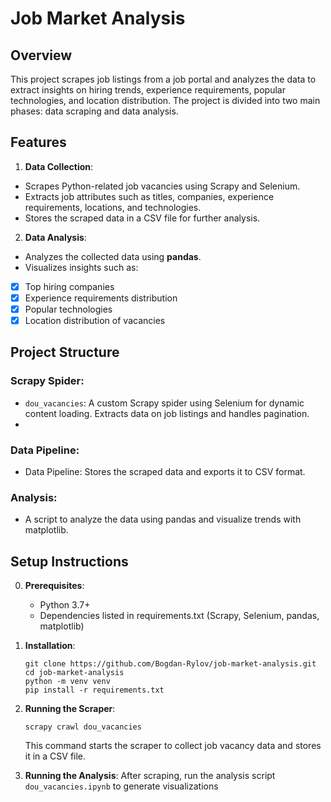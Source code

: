 # Job Market Analysis

## Overview
This project scrapes job listings from a job portal and analyzes the data to extract insights on hiring trends, experience requirements, popular technologies, and location distribution. The project is divided into two main phases: data scraping and data analysis.

## Features
1. **Data Collection**:
- Scrapes Python-related job vacancies using Scrapy and Selenium.
- Extracts job attributes such as titles, companies, experience requirements, locations, and technologies.
- Stores the scraped data in a CSV file for further analysis.

2. **Data Analysis**:
- Analyzes the collected data using **pandas**.
- Visualizes insights such as:
- [x] Top hiring companies
- [x] Experience requirements distribution
- [x] Popular technologies
- [x] Location distribution of vacancies

## Project Structure
### Scrapy Spider:
- `dou_vacancies`: A custom Scrapy spider using Selenium for dynamic content loading.
Extracts data on job listings and handles pagination.
- 
### Data Pipeline:
- Data Pipeline: Stores the scraped data and exports it to CSV format.

### Analysis:
- A script to analyze the data using pandas and visualize trends with matplotlib.

## Setup Instructions
0. **Prerequisites**:
   - Python 3.7+
   - Dependencies listed in requirements.txt (Scrapy, Selenium, pandas, matplotlib)


1. **Installation**:
    ```shell
    git clone https://github.com/Bogdan-Rylov/job-market-analysis.git
    cd job-market-analysis
    python -m venv venv
    pip install -r requirements.txt
    ```

2. **Running the Scraper**:
    ```shell
    scrapy crawl dou_vacancies
    ```
    This command starts the scraper to collect job vacancy data and stores it in a CSV file.


3. **Running the Analysis**:
After scraping, run the analysis script `dou_vacancies.ipynb` to generate visualizations
